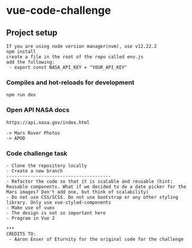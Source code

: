 # vue-code-challenge

## Project setup

```
If you are using node version manager(nvm), use v12.22.2
npm install
create a file in the root of the repo called env.js
add the following:
 - export const NASA_API_KEY = "YOUR_API_KEY"
```

### Compiles and hot-reloads for development

```
npm run dev
```

### Open API NASA docs

```
https://api.nasa.gov/index.html

-> Mars Rover Photos
-> APOD
```

### Code challenge task

```
- Clone the repository locally
- Create a new branch
---------------------------------------
- Refactor the code so that it is scalable and reusable (hint: Reusable components. What if we decided to do a date picker for the Mars images? Don't add one, but think of scalability)
- Do not use CSS/SCSS. Do not use bootstrap or any other styling library. Only use vue-styled-components
- Make use of vuex
- The design is not so important here
- Program in Vue 2

***
CREDITS TO: 
 - Aaron Enser of Eturnity for the original code for the challenge
```
